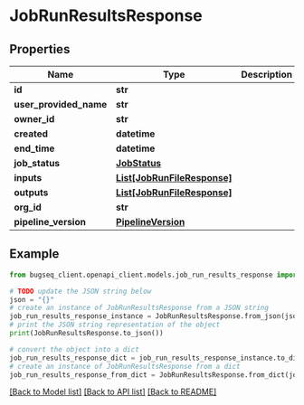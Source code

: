 # JobRunResultsResponse


## Properties

Name | Type | Description | Notes
------------ | ------------- | ------------- | -------------
**id** | **str** |  | 
**user_provided_name** | **str** |  | [optional] 
**owner_id** | **str** |  | 
**created** | **datetime** |  | 
**end_time** | **datetime** |  | [optional] 
**job_status** | [**JobStatus**](JobStatus.md) |  | 
**inputs** | [**List[JobRunFileResponse]**](JobRunFileResponse.md) |  | 
**outputs** | [**List[JobRunFileResponse]**](JobRunFileResponse.md) |  | 
**org_id** | **str** |  | 
**pipeline_version** | [**PipelineVersion**](PipelineVersion.md) |  | 

## Example

```python
from bugseq_client.openapi_client.models.job_run_results_response import JobRunResultsResponse

# TODO update the JSON string below
json = "{}"
# create an instance of JobRunResultsResponse from a JSON string
job_run_results_response_instance = JobRunResultsResponse.from_json(json)
# print the JSON string representation of the object
print(JobRunResultsResponse.to_json())

# convert the object into a dict
job_run_results_response_dict = job_run_results_response_instance.to_dict()
# create an instance of JobRunResultsResponse from a dict
job_run_results_response_from_dict = JobRunResultsResponse.from_dict(job_run_results_response_dict)
```
[[Back to Model list]](../README.md#documentation-for-models) [[Back to API list]](../README.md#documentation-for-api-endpoints) [[Back to README]](../README.md)


